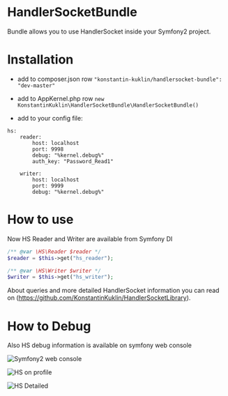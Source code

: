 HandlerSocketBundle
===================

Bundle allows you to use HandlerSocket inside your Symfony2 project.

Installation
===================
- add to composer.json row `"konstantin-kuklin/handlersocket-bundle": "dev-master"`

- add to AppKernel.php row `new KonstantinKuklin\HandlerSocketBundle\HandlerSocketBundle()`

- add to your config file:

```
hs:
    reader:
        host: localhost
        port: 9998
        debug: "%kernel.debug%"
        auth_key: "Password_Read1"

    writer:
        host: localhost
        port: 9999
        debug: "%kernel.debug%"
```

How to use
===================

Now HS Reader and Writer are available from Symfony DI
```php
/** @var \HS\Reader $reader */
$reader = $this->get("hs_reader");

/** @var \HS\Writer $writer */
$writer = $this->get("hs_writer");
```

About queries and more detailed HandlerSocket information you can read on (https://github.com/KonstantinKuklin/HandlerSocketLibrary).

How to Debug
===================
Also HS debug information is available on symfony web console

![Symfony2 web console](https://pp.vk.me/c622717/v622717353/201f/wO6SGH2icWA.jpg)

![HS on profile](https://pp.vk.me/c622717/v622717353/2031/LcoEQhNIRf4.jpg)

![HS Detailed](https://pp.vk.me/c622717/v622717353/2028/5CsaNgEjNcA.jpg)
